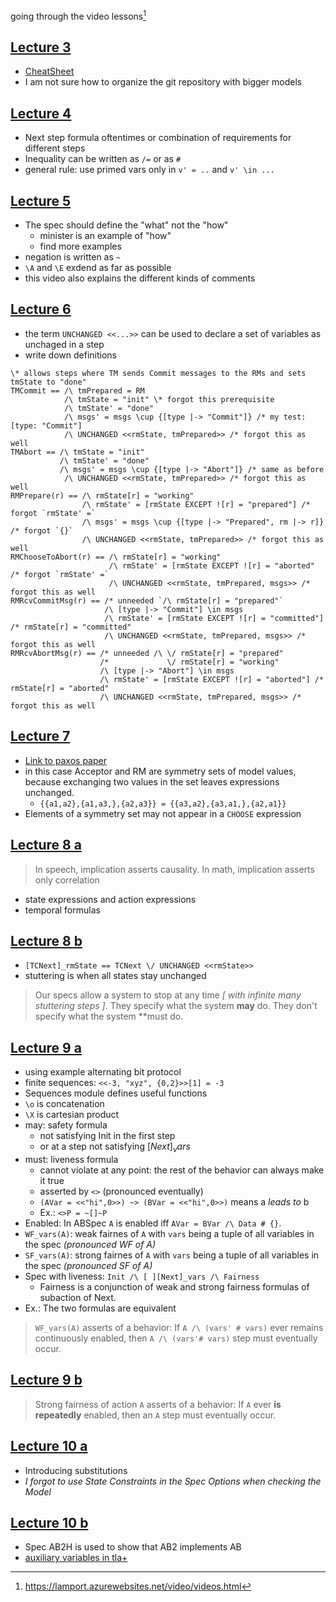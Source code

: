 
going through the video lessons[^1]

## [Lecture 3](https://lamport.azurewebsites.net/video/video3.html)

- [CheatSheet](https://lamport.azurewebsites.net/tla/summary-standalone.pdf)
- I am not sure how to organize the git repository with bigger models

## [Lecture 4](https://lamport.azurewebsites.net/video/video4.html)

- Next step formula oftentimes or combination of requirements for different steps
- Inequality can be written as `/=` or as `#`
- general rule: use primed vars only in `v' = ..` and `v' \in ...`

## [Lecture 5](https://lamport.azurewebsites.net/video/video5.html)

- The spec should define the "what" not the "how"
  - minister is an example of "how"
  - find more examples
- negation is written as `~`
- `\A` and `\E` exdend as far as possible
- this video also explains the different kinds of comments

## [Lecture 6](https://lamport.azurewebsites.net/video/video6.html)

- the term  `UNCHANGED <<...>>` can be used to declare a set of variables as
  unchaged in a step
- write down definitions

```tla
\* allows steps where TM sends Commit messages to the RMs and sets tmState to "done"
TMCommit == /\ tmPrepared = RM
            /\ tmState = "init" \* forgot this prerequisite
            /\ tmState' = "done"
            /\ msgs' = msgs \cup {[type |-> "Commit"]} /* my test: [type: "Commit"]
            /\ UNCHANGED <<rmState, tmPrepared>> /* forgot this as well
TMAbort == /\ tmState = "init"
           /\ tmState' = "done"
           /\ msgs' = msgs \cup {[type |-> "Abort"]} /* same as before
            /\ UNCHANGED <<rmState, tmPrepared>> /* forgot this as well
RMPrepare(r) == /\ rmState[r] = "working"
                /\ rmState' = [rmState EXCEPT ![r] = "prepared"] /* forgot `rmState' =`
                /\ msgs' = msgs \cup {[type |-> "Prepared", rm |-> r]} /* forgot `{}`
                /\ UNCHANGED <<rmState, tmPrepared>> /* forgot this as well
RMChooseToAbort(r) == /\ rmState[r] = "working"
                      /\ rmState' = [rmState EXCEPT ![r] = "aborted" /* forgot `rmState' =`
                      /\ UNCHANGED <<rmState, tmPrepared, msgs>> /* forgot this as well
RMRcvCommitMsg(r) == /* unneeded `/\ rmState[r] = "prepared"`
                     /\ [type |-> "Commit"] \in msgs
                     /\ rmState' = [rmState EXCEPT ![r] = "committed"] /* rmState[r] = "committed"
                     /\ UNCHANGED <<rmState, tmPrepared, msgs>> /* forgot this as well
RMRcvAbortMsg(r) == /* unneeded /\ \/ rmState[r] = "prepared"
                    /*             \/ rmState[r] = "working"
                    /\ [type |-> "Abort"] \in msgs
                    /\ rmState' = [rmState EXCEPT ![r] = "aborted"] /* rmState[r] = "aborted"
                    /\ UNCHANGED <<rmState, tmPrepared, msgs>> /* forgot this as well
```

## [Lecture 7](https://lamport.azurewebsites.net/video/video7.html)

- [Link to paxos paper](https://lamport.azurewebsites.net/video/consensus-on-transaction-commit.pdf)
- in this case Acceptor and RM are symmetry sets of model values, because
  exchanging two values in the set leaves expressions unchanged.
  - `{{a1,a2},{a1,a3,},{a2,a3}} = {{a3,a2},{a3,a1,},{a2,a1}}`
- Elements of a symmetry set may not appear in a `CHOOSE` expression

## [Lecture 8 a](https://lamport.azurewebsites.net/video/video8a.html)

> In speech, implication asserts causality. In math, implication asserts only correlation

- state expressions and action expressions
- temporal formulas

## [Lecture 8 b](https://lamport.azurewebsites.net/video/video8b.html)

- `[TCNext]_rmState == TCNext \/ UNCHANGED <<rmState>>`
- stuttering is when all states stay unchanged

> Our specs allow a system to stop at any time _[ with infinite many stuttering steps ]_.
> They specify what the system **may** do.
> They don't specify what the system **must do.

## [Lecture 9 a](https://lamport.azurewebsites.net/video/video9a.html)

- using example alternating bit protocol
- finite sequences: `<<-3, "xyz", {0,2}>>[1] = -3`
- Sequences module defines useful functions
- `\o` is concatenation
- `\X` is cartesian product
- may: safety formula
  - not satisfying Init in the first step 
  - or at a step not satisfying $[Next]_vars$
- must: liveness formula
  - cannot violate at any point: the rest of the behavior can always make it true
  - asserted by `<>` (pronounced eventually)
  - `(AVar = <<"hi",0>>) ~> (BVar = <<"hi",0>>)` means a _leads to_ b
  - Ex.: `<>P = ~[]~P`
- Enabled: In ABSpec `A` is enabled iff `AVar = BVar /\ Data # {}`.
- `WF_vars(A)`: weak fairnes of `A` with `vars` being a tuple of all variables
  in the spec _(pronounced WF of A)_
- `SF_vars(A)`: strong fairnes of `A` with `vars` being a tuple of all variables
  in the spec _(pronounced SF of A)_
- Spec with liveness: `Init /\ [ ][Next]_vars /\ Fairness`
  - Fairness is a conjunction of weak and strong fairness formulas of subaction of Next.
- Ex.: The two formulas are equivalent

> `WF_vars(A)` asserts of a behavior:
> If `A /\ (vars' # vars)` ever remains continuously enabled, then
> `A /\ (vars'# vars)` step must eventually occur.

## [Lecture 9 b](https://lamport.azurewebsites.net/video/video9b.html)

> Strong fairness of action `A` asserts of a behavior:
> If `A` ever **is repeatedly** enabled, then an `A` step must eventually occur.

## [Lecture 10 a](https://lamport.azurewebsites.net/video/video10a.html)

- Introducing substitutions
- _I forgot to use State Constraints in the Spec Options when checking the Model_

## [Lecture 10 b](https://lamport.azurewebsites.net/video/video10b.html)

- Spec AB2H is used to show that AB2 implements AB
- [auxiliary variables in tla+](https://lamport.azurewebsites.net/pubs/auxiliary.pdf)

[^1]: https://lamport.azurewebsites.net/video/videos.html

